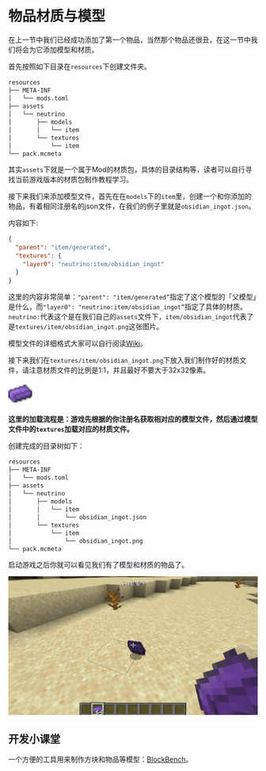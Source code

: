 # 物品材质与模型

在上一节中我们已经成功添加了第一个物品，当然那个物品还很丑，在这一节中我们将会为它添加模型和材质。

首先按照如下目录在`resources`下创建文件夹。

```
resources
├── META-INF
│   └── mods.toml
├── assets
│   └── neutrino
│       ├── models
│       │   └── item
│       └── textures
│           └── item
└── pack.mcmeta
```

其实`assets`下就是一个属于Mod的材质包，具体的目录结构等，读者可以自行寻找当前游戏版本的材质包制作教程学习。

接下来我们来添加模型文件，首先在在`models`下的`item`里，创建一个和你添加的物品，有着相同注册名的json文件，在我们的例子里就是`obsidian_ingot.json`。

内容如下:

```json
{
  "parent": "item/generated",
  "textures": {
    "layer0": "neutrino:item/obsidian_ingot"
  }
}
```

这里的内容非常简单：`"parent": "item/generated”`指定了这个模型的「父模型」是什么，而`"layer0": "neutrino:item/obsidian_ingot”`指定了具体的材质。`neutrino:`代表这个是在我们自己的`assets`文件下，`item/obsidian_ingot`代表了是`textures/item/obsidian_ingot.png`这张图片。

模型文件的详细格式大家可以自行阅读[Wiki]([https://minecraft-zh.gamepedia.com/index.php?title=%E6%A8%A1%E5%9E%8B&variant=zh](https://minecraft-zh.gamepedia.com/index.php?title=模型&variant=zh))。

接下来我们在`textures/item/obsidian_ingot.png`下放入我们制作好的材质文件，请注意材质文件的比例是1:1，并且最好不要大于32x32像素。

<img src="./modelandtextures.assets/obsidian_ingot.png" style="zoom:300%;" />

**这里的加载流程是：游戏先根据的你注册名获取相对应的模型文件，然后通过模型文件中的`textures`加载对应的材质文件。**

创建完成的目录树如下：

```
resources
├── META-INF
│   └── mods.toml
├── assets
│   └── neutrino
│       ├── models
│       │   └── item
│       │       └── obsidian_ingot.json
│       └── textures
│           └── item
│               └── obsidian_ingot.png
└── pack.mcmeta

```

启动游戏之后你就可以看见我们有了模型和材质的物品了。

![image-20200427113433338](modelandtextures.assets/image-20200427113433338.png)

## 开发小课堂

一个方便的工具用来制作方块和物品等模型：[BlockBench](https://blockbench.net/)。